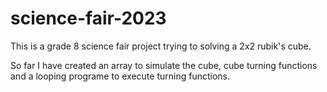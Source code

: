 # science-fair-2023
This is a grade 8 science fair project trying to solving a 2x2 rubik's cube.

So far I have created an array to simulate the cube, cube turning functions and a looping programe to execute turning functions.
